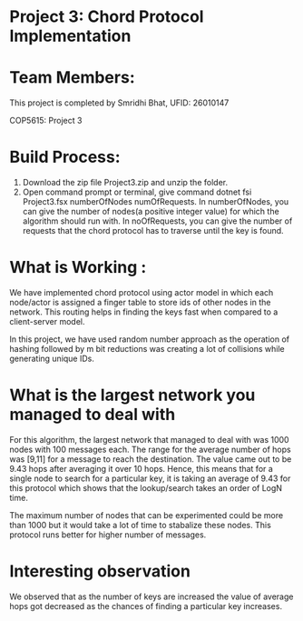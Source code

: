 # Project 3: Chord Protocol Implementation

# Team Members:
This project is completed by Smridhi Bhat, UFID: 26010147

COP5615: Project 3

# Build Process:

1. Download the zip file Project3.zip and unzip the folder.
2. Open command prompt or terminal, give command dotnet fsi Project3.fsx numberOfNodes numOfRequests.
In numberOfNodes, you can give the number of nodes(a positive integer value) for which the algorithm should run with. In noOfRequests, you can give the number of requests that the chord protocol has to traverse until the key is found. 

# What is Working :

We have implemented chord protocol using actor model in which each node/actor is assigned a finger table to store ids of other nodes in the network. This routing helps in finding the keys fast when compared to a client-server model.

In this project, we have used random number approach as the operation of hashing followed by m bit reductions was creating a lot of collisions while generating unique IDs.

# What is the largest network you managed to deal with

For this algorithm, the largest network that managed to deal with was 1000 nodes with 100 messages each. The range for the average number of hops was [9,11] for a message to reach the destination. The value came out to be 9.43 hops after averaging it over 10 hops. Hence, this means that for a single node to search for a particular key, it is taking an average of 9.43 for this protocol which shows that the lookup/search takes an order of LogN time.

The maximum number of nodes that can be experimented could be more than 1000 but it would take a lot of time to stabalize these nodes. This protocol runs better for higher number of messages.


# Interesting observation

We observed that as the number of keys are increased the value of average hops got decreased as the chances of finding a particular key increases.






